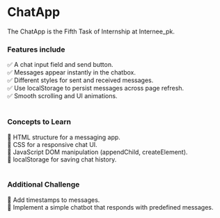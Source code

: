 # ChatApp
The ChatApp is the Fifth Task of Internship at Internee_pk. <br>

<h3>Features include</h3>
✅ A chat input field and send button.<br>
✅ Messages appear instantly in the chatbox.<br>
✅ Different styles for sent and received messages.<br>
✅ Use localStorage to persist messages across page refresh.<br>
✅ Smooth scrolling and UI animations.<br><br>

<h3>Concepts to Learn</h3>
🔹 HTML structure for a messaging app.<br>
🔹 CSS for a responsive chat UI.<br>
🔹 JavaScript DOM manipulation (appendChild, createElement).<br>
🔹 localStorage for saving chat history.<br><br>

<h3>Additional Challenge</h3>
🔹 Add timestamps to messages.<br>
🔹 Implement a simple chatbot that responds with predefined messages.